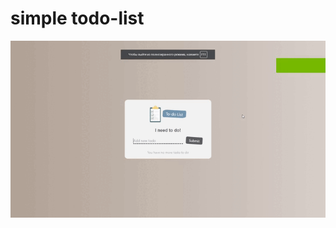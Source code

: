 # simple todo-list 

![grab-landing-page](https://github.com/SkyK7/todo-list/blob/master/how%20todo%20works.gif)


